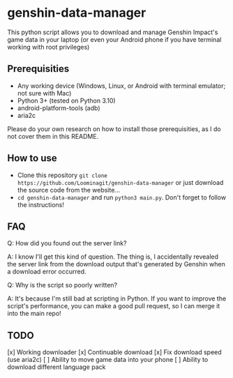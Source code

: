# genshin-data-manager

This python script allows you to download and manage Genshin Impact's game data in your laptop (or even your Android phone if you have terminal working with root privileges)

## Prerequisities

- Any working device (Windows, Linux, or Android with terminal emulator; not sure with Mac)
- Python 3+ (tested on Python 3.10)
- android-platform-tools (adb)
- aria2c

Please do your own research on how to install those prerequisities, as I do not cover them in this README.

## How to use

- Clone this repository
  `git clone https://github.com/Loominagit/genshin-data-manager`
  or just download the source code from the website...
- `cd genshin-data-manager` and run `python3 main.py`. Don't forget to follow the instructions!

## FAQ

Q: How did you found out the server link?

A: I know I'll get this kind of question. The thing is, I accidentally revealed the server link from the download output that's generated by Genshin when a download error occurred.



Q: Why is the script so poorly written?

A: It's because I'm still bad at scripting in Python. If you want to improve the script's performance, you can make a good pull request, so I can merge it into the main repo!

## TODO

[x] Working downloader
[x] Continuable download
[x] Fix download speed (use aria2c)
[ ] Ability to move game data into your phone
[ ] Ability to download different language pack
